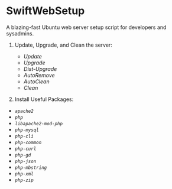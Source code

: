 # SwiftWebSetup
A blazing-fast Ubuntu web server setup script for developers and sysadmins.



1. Update, Upgrade, and Clean the server:
    - _Update_
    - _Upgrade_
    - _Dist-Upgrade_
    - _AutoRemove_
    - _AutoClean_
    - _Clean_


3. Install Useful Packages:

- _`apache2`_
- _`php`_
- _`libapache2-mod-php`_
- _`php-mysql`_
- _`php-cli`_
- _`php-common`_
- _`php-curl`_
- _`php-gd`_
- _`php-json`_
- _`php-mbstring`_
- _`php-xml`_
- _`php-zip`_

